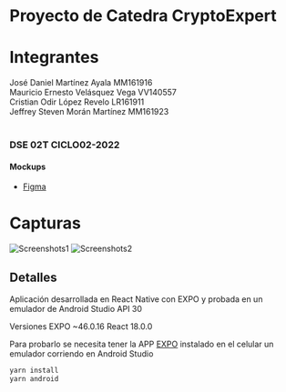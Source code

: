 # Proyecto de Catedra CryptoExpert

# Integrantes 
José Daniel Martínez Ayala MM161916  </br>
Mauricio Ernesto Velásquez Vega VV140557 </br>
Cristian Odir López Revelo LR161911  </br>
Jeffrey Steven Morán Martínez MM161923  </br>
</br>

### DSE 02T CICLO02-2022

#### Mockups
- [Figma](https://www.figma.com/proto/utNslcQW3aVwSUk2pq6BYH/CryptoExpert?node-id=76%3A47&scaling=scale-down&page-id=0%3A1&starting-point-node-id=2%3A2)

# Capturas
![Screenshots1](assets/screens1.png)
![Screenshots2](assets/screens2.png)

## Detalles
Aplicación desarrollada en React Native con EXPO y probada en un emulador de Android Studio API 30

Versiones
EXPO ~46.0.16
React 18.0.0

Para probarlo se necesita tener la APP [EXPO](https://play.google.com/store/apps/details?id=host.exp.exponent) instalado en el celular un emulador corriendo en Android Studio
~~~sh
yarn install
yarn android
~~~